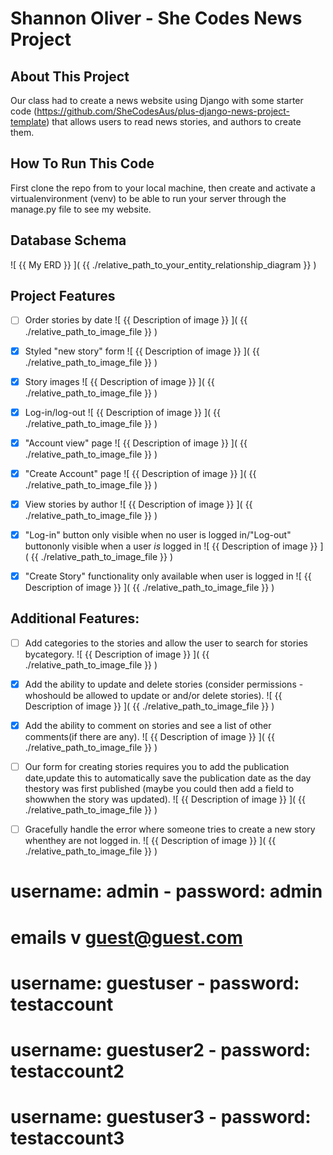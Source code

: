 # Shannon Oliver - She Codes News Project

## About This Project
 Our class had to create a news website using Django with some starter code (https://github.com/SheCodesAus/plus-django-news-project-template) that allows users to read news stories, and authors to create them.

## How To Run This Code
   First clone the repo from to your local machine, then create and activate a virtualenvironment (venv) to be able to run your server through the manage.py file to see my website.

## Database Schema
![ {{ My ERD }} ]( {{ ./relative_path_to_your_entity_relationship_diagram }} )

## Project Features
- [ ] Order stories by date
    ![ {{ Description of image }} ]( {{ ./relative_path_to_image_file }} )

- [X] Styled "new story" form
    ![ {{ Description of image }} ]( {{ ./relative_path_to_image_file }} )

- [X] Story images
    ![ {{ Description of image }} ]( {{ ./relative_path_to_image_file }} )

- [X] Log-in/log-out
    ![ {{ Description of image }} ]( {{ ./relative_path_to_image_file }} )
    
- [X] "Account view" page
    ![ {{ Description of image }} ]( {{ ./relative_path_to_image_file }} )
    
- [X] "Create Account" page
    ![ {{ Description of image }} ]( {{ ./relative_path_to_image_file }} )
    
- [X] View stories by author
    ![ {{ Description of image }} ]( {{ ./relative_path_to_image_file }} )
    
- [X] "Log-in" button only visible when no user is logged in/"Log-out" buttononly visible when a user *is* logged in
    ![ {{ Description of image }} ]( {{ ./relative_path_to_image_file }} )

- [X] "Create Story" functionality only available when user is logged in
    ![ {{ Description of image }} ]( {{ ./relative_path_to_image_file }} )

## Additional Features:
- [ ] Add categories to the stories and allow the user to search for stories bycategory.
    ![ {{ Description of image }} ]( {{ ./relative_path_to_image_file }} )
    
- [X] Add the ability to update and delete stories (consider permissions - whoshould be allowed to update or and/or delete stories).
    ![ {{ Description of image }} ]( {{ ./relative_path_to_image_file }} )
    
- [X] Add the ability to comment on stories and see a list of other comments(if there are any).
    ![ {{ Description of image }} ]( {{ ./relative_path_to_image_file }} )
    
- [ ] Our form for creating stories requires you to add the publication date,update this to automatically save the publication date as the day thestory was first published (maybe you could then add a field to showwhen the story was updated).
    ![ {{ Description of image }} ]( {{ ./relative_path_to_image_file }} )

- [ ] Gracefully handle the error where someone tries to create a new story whenthey are not logged in.
    ![ {{ Description of image }} ]( {{ ./relative_path_to_image_file }} )

# username: admin - password: admin
# emails v guest@guest.com
# username: guestuser - password: testaccount
# username: guestuser2 - password: testaccount2
# username: guestuser3 - password: testaccount3